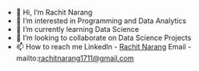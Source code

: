 - 👋 Hi, I’m Rachit Narang
- 👀 I’m interested in Programming and Data Analytics
- 🌱 I’m currently learning Data Science
- 💞️ I’m looking to collaborate on Data Science Projects
- 📫 How to reach me LinkedIn - [Rachit Narang](https://www.linkedin.com/public-profile/settings?lipi=urn%3Ali%3Apage%3Ad_flagship3_profile_self_edit_contact-info%3BQ5SSdRF2RkqVMb2ndorRmw%3D%3D) Email - mailto:rachitnarang1711@gmail.com


<!---
rachit1711/rachit1711 is a ✨ special ✨ repository because its `README.md` (this file) appears on your GitHub profile.
You can click the Preview link to take a look at your changes.
--->
